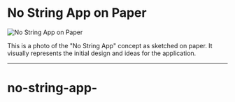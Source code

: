 # No String App on Paper
![No String App on Paper](20250728_100007.jpg)

This is a photo of the "No String App" concept as sketched on paper. It visually represents the initial design and ideas for the application.

---

# no-string-app-